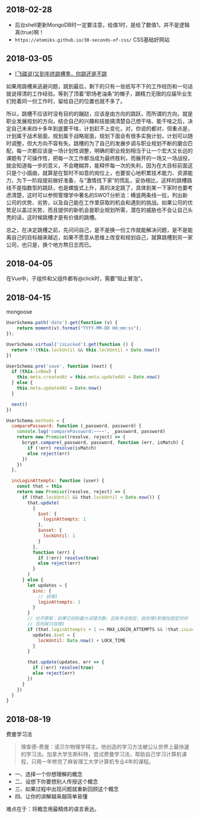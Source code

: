 ## 2018-02-28

- 后台shell更新MongoDB时一定要注意，给值1时，是给了数值1，并不是逻辑真(true)啊！
- `https://atomiks.github.io/30-seconds-of-css/` CSS基础好网站

## 2018-03-05

- [[飞碟说]又到年终跳槽季，你跳还是不跳](http://www.feidieshuo.com/media/play/5141)

如果用跳槽来逃避问题，跳到最后，剩下的只有一张纸写不下的工作经历和一句话就说得清的工作经验。等到了顶着“职场老油条”的帽子，跟精力无限的应届毕业生们抢着同一份工作时，留给自己的位置也就不多了。
  
所以，跳槽不应该时没有目的的蹦跶，应该是由方向的跳跃，而所谓的方向，就是职业发展规划的方向，结合自己的兴趣和技能搞清楚自己想干啥、能干啥之后，决定自己未来四十多年到底要干啥，计划赶不上变化，对，你说的都对，但重点是，计划属于战术层面，规划属于战略层面，规划下面会有很多实施计划，计划可以随时调整，但大方向不容有失。跳槽的为了自己的发展步调与职业规划不断的磨合匹配，每一次都应该是一场计划性调整，明确的职业规划相当于让一个宏大又长远的课题有了可操作性，把每一次工作都当成为最终胜利，而展开的一场又一场战役，就会知道每一步的意义，不会瞎糊弄，能释怀每一次的失利，因为在大目标前面这只是个小插曲，就算是在暂时不如意的岗位上，也要安心地积累技术能力、资源能力，为下一阶段提前做好准备，与“激情找下家”的慌乱，妥协相比，这样的跳槽路线不是指数型的跳跃，也是螺旋式上升，真的决定跳了，具体到某一下家时也要考虑清楚，这时可以参照管理学中著名的SWOT分析法：横竖两条线一拉，列出新公司的优势、劣势，以及自己能在工作里获取的机会和遇到的挑战。如果公司的优势足以盖过劣势，而且提供的新机会是职业规划所需，潜在的威胁也不会让自己头秃的话，这时候跳槽才是有价值的跳槽。

总之，在决定跳槽之前，先问问自己，是不是换一份工作就能解决问题，是不是能离自己的目标越来越近，如果不愿意从思维上改变和规划自己，就算跳槽到另一家公司，也只是，换个地方熬日志而已。

## 2018-04-05

在Vue中，子组件和父组件都有@click时，需要“阻止冒泡”。

## 2018-04-15

mongoose

```js
UserSchema.path('date').get(function (v) {
    return moment(v).format("YYYY-MM-DD HH:mm:ss");
});

UserSchema.virtual('isLocked').get(function () {
  return !!(this.lockUntil && this.lockUntil > Date.now())
})

UserSchema.pre('save', function (next) {
  if (this.isNew) {
    this.meta.createdAt = this.meta.updatedAt = Date.now()
  } else {
    this.meta.updatedAt = Date.now()
  }

  next()
})

UserSchema.methods = {
  comparePassword: function (_password, password) {
    console.log('comparePassword:~~~~', _password, password)
    return new Promise((resolve, reject) => {
      bcrypt.compare(_password, password, function (err, isMatch) {
        if (!err) resolve(isMatch)
        else reject(err)
      })
    })
  },

  incLoginAttempts: function (user) {
    const that = this
    return new Promise((resolve, reject) => {
      if (that.lockUntil && that.lockUntil < Date.now()) {
        that.update(
          {
            $set: {
              loginAttempts: 1
            },
            $unset: {
              lockUntil: 1
            }
          },
          function (err) {
            if (!err) resolve(true)
            else reject(err)
          }
        )
      } else {
        let updates = {
          $inc: {
            // 自增1
            loginAttempts: 1
          }
        }
        // 分开更新：如果已经到最大试错次数，且账号没锁定，就自增1和增加锁定时间
        // 否则就只自增1
        if (that.loginAttempts + 1 >= MAX_LOGIN_ATTEMPTS && !that.isLocked) {
          updates.$set = {
            lockUntil: Date.now() + LOCK_TIME
          }
        }

        that.update(updates, err => {
          if (!err) resolve(true)
          else reject(err)
        })
      }
    })
  }
}
```

## 2018-08-19

费曼学习法

> 理查德-费曼：诺贝尔物理学得主。他创造的学习方法被公认世界上最快速的学习法。加拿大学生斯科特，尝试费曼学习法，帮助自己学习计算机课程，只用一年修完了麻省理工大学计算机专业4年的课程。

* 一、选择一个你想理解的概念
* 二、设想下你要想别人传授这个概念
* 三、如果过程中出现问题就重新回顾这个概念
* 四、让你的讲解越来越简单易懂

难点在于：将概念用最精炼的语言表达。
